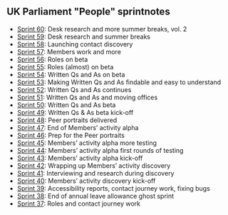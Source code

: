 ## UK Parliament "People" sprintnotes

* [Sprint 60](24): Desk research and more summer breaks, vol. 2
* [Sprint 59](23): Desk research and summer breaks
* [Sprint 58](22): Launching contact discovery
* [Sprint 57](21): Members work and more
* [Sprint 56](20): Roles on beta
* [Sprint 55](19): Roles (almost) on beta
* [Sprint 54](18): Written Qs and As on beta
* [Sprint 53](17): Making Written Qs and As findable and easy to understand
* [Sprint 52](16): Written Qs and As continues
* [Sprint 51](15): Written Qs and As and moving offices
* [Sprint 50](14): Written Qs and As beta
* [Sprint 49](13): Written Qs & As beta kick-off
* [Sprint 48](12): Peer portraits delivered
* [Sprint 47](11): End of Members’ activity alpha
* [Sprint 46](10): Prep for the Peer portraits
* [Sprint 45](9): Members’ activity alpha more testing
* [Sprint 44](8): Members’ activity alpha first rounds of testing
* [Sprint 43](7): Members’ activity alpha kick-off
* [Sprint 42](6): Wrapping up Members’ activity discovery
* [Sprint 41](5): Interviewing and research during discovery
* [Sprint 40](4): Members’ activity discovery kick-off
* [Sprint 39](3): Accessibility reports, contact journey work, fixing bugs
* [Sprint 38](2): End of annual leave allowance ghost sprint
* [Sprint 37](1): Roles and contact journey work
